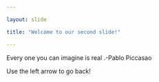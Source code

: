 ```yaml
---

layout: slide

title: "Welcome to our second slide!"

---
```


Every one you can imagine is real .-Pablo Piccasao

Use the left arrow to go back!
